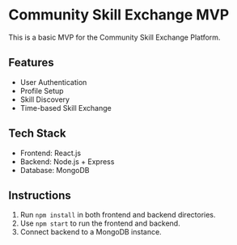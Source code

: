 # Community Skill Exchange MVP

This is a basic MVP for the Community Skill Exchange Platform.

## Features
- User Authentication
- Profile Setup
- Skill Discovery
- Time-based Skill Exchange

## Tech Stack
- Frontend: React.js
- Backend: Node.js + Express
- Database: MongoDB

## Instructions
1. Run `npm install` in both frontend and backend directories.
2. Use `npm start` to run the frontend and backend.
3. Connect backend to a MongoDB instance.
